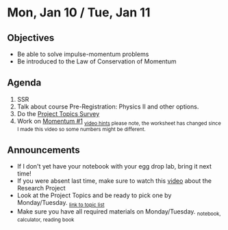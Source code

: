 Mon, Jan 10 / Tue, Jan 11
=================== 
  
Objectives  
------------  
- Be able to solve impulse-momentum problems
- Be introduced to the Law of Conservation of Momentum
  
Agenda    
---------    

1. SSR
2. Talk about course Pre-Registration: Physics II and other options.
3. Do the [Project Topics Survey](https://avon.schoology.com/assignment/5526941952/)
4. Work on [Momentum #1]() <sub>[video hints]() please note, the worksheet has changed since I made this video so some numbers might be different.

Announcements 
 -------------  
- If I don't yet have your notebook with your egg drop lab, bring it next time!
- If you were absent last time, make sure to watch this [video][pvid] about the Research Project
- Look at the Project Topics and be ready to pick one by Monday/Tuesday.  <sub>[link to topic list][ptop]</sub>
- Make sure you have all required materials on Monday/Tuesday. <sub>notebook, calculator, reading book</sub>



[ptop]: https://avoncsc-my.sharepoint.com/:x:/g/personal/zjrohrbach_avon-schools_org/ERhuKfM6FuZAu7ceF1RrcTMBOxKzjRD5kdb5vncOwACRwg?e=W4jjF8
[pasmt]: https://avon.schoology.com/course/5138386979/materials/gp/5526865983
[pvid]: https://avon.schoology.com/course/5138386979/materials/gp/5526830072

[egg]: https://avon.schoology.com/assignment/5535693825/
<!--stackedit_data:
eyJoaXN0b3J5IjpbLTE1MDY3NTQwOTMsMTM0NzA3NTIzNiwtMj
AzMDM5MDgxNiwtMTk1NjUwNzUwNywxOTM2NTA3MzE1LDIwOTIx
ODU4OTEsNjk1MzczMDIyLDE5ODQ4NjE5NDYsMTc0NjQ3ODQ5NC
w5MDg4MTQyMSwtNTgxODA5MTY1LDIwNzgwMTcyNTQsLTExNDk5
MDQzMDgsLTk1OTcxNjM2NCwtMTc1NTk3OTk5MSwtMTYwNzMxNz
E2NywtMTg2MzE3Mjk3OSwxMTc1ODY5NTIyLDU0NjU3MDk0MSwt
MTM2NzUyNDc2Nl19
-->